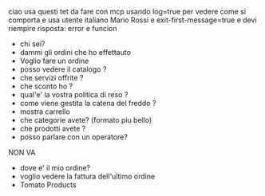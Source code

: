 ciao usa questi tet da fare con mcp usando log=true per vedere come si comporta e usa utente italiano Mario Rossi e exit-first-message=true
e devi riempire risposta: error e funcion


 
- chi sei?
- dammi gli ordini che ho effettauto 
- Voglio fare un ordine
- posso vedere il catalogo ?
- che servizi offrite ?
- che sconto ho ?
- qual'e' la vostra politica di reso ?
- come viene gestita la catena del freddo ?
- mostra carrello
- che categorie avete? (formato piu bello)
- che prodotti avete ? 
- posso parlare con un operatore?


NON VA

- dove e' il mio ordine?
- voglio vedere la fattura dell'ultimo ordine
- Tomato Products



  
